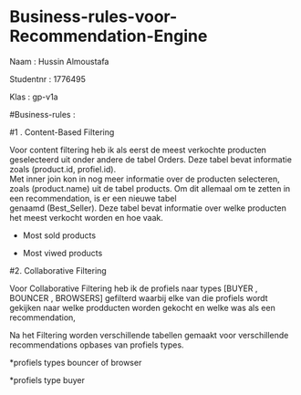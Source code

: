 # Business-rules-voor-Recommendation-Engine

Naam : Hussin Almoustafa 

Studentnr : 1776495 

Klas : gp-v1a 


#Business-rules : 

#1 . Content-Based Filtering 

 Voor content filtering heb ik als eerst de meest verkochte producten geselecteerd uit onder andere de tabel Orders. Deze tabel bevat informatie zoals (product.id, profiel.id).                   
        Met inner join kon in nog meer informatie over de producten selecteren, zoals (product.name) uit de tabel products. Om dit allemaal om te zetten in een recommendation, is er een nieuwe tabel    
        genaamd (Best_Seller). Deze tabel bevat informatie over welke producten het meest verkocht worden en hoe vaak. 

* Most sold products 


* Most viwed products 



#2. Collaborative Filtering 

 Voor Collaborative Filtering heb ik de profiels naar types [BUYER , BOUNCER , BROWSERS] gefilterd waarbij elke van die profiels wordt gekijken naar welke prodducten worden gekocht en welke was als een recommendation, 

Na het Filtering worden verschillende tabellen gemaakt voor verschillende recommendations opbases van profiels types.  

  
*profiels types bouncer of browser 



*profiels type buyer
  